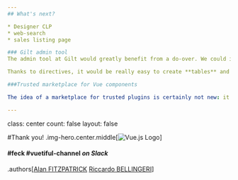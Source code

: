 ```yaml
---
## What's next?

* Designer CLP
* web-search
* sales listing page

### Gilt admin tool
The admin tool at Gilt would greatly benefit from a do-over. We could incrementally refactor certain components.

Thanks to directives, it would be really easy to create **tables** and other repetitive layout elements that we have there. 

###Trusted marketplace for Vue components

The idea of a marketplace for trusted plugins is certainly not new: it would be interesting to see something like Wordpress marketplace, where you could just add a component to your page without worrying about integrating it.

---
```


class: center
count: false
layout: false

#Thank you!
.img-hero.center.middle[![Vue.js Logo](assets/painting.jpg)]
#### #feck #vuetiful-channel *on Slack*
.authors[[Alan FITZPATRICK](afitzpatrick@gilt.com) [Riccardo BELLINGERI](rbellingeri@gilt.com)]